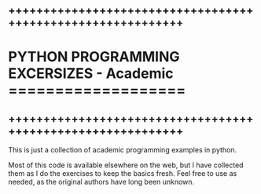 ## ++++++++++++++++++++++++++++++++++++++++++++++++++++++++++++
# PYTHON PROGRAMMING EXCERSIZES - Academic ===================
## ++++++++++++++++++++++++++++++++++++++++++++++++++++++++++++

This is just a collection of academic programming examples in python.

Most of this code is available elsewhere on the web, but I have collected them as I do the exercises to keep the basics fresh. Feel free to use as needed, as the original authors have long been unknown.
